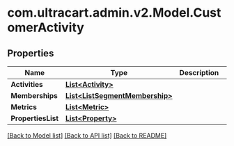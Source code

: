# com.ultracart.admin.v2.Model.CustomerActivity
## Properties

Name | Type | Description | Notes
------------ | ------------- | ------------- | -------------
**Activities** | [**List&lt;Activity&gt;**](Activity.md) |  | [optional] 
**Memberships** | [**List&lt;ListSegmentMembership&gt;**](ListSegmentMembership.md) |  | [optional] 
**Metrics** | [**List&lt;Metric&gt;**](Metric.md) |  | [optional] 
**PropertiesList** | [**List&lt;Property&gt;**](Property.md) |  | [optional] 


[[Back to Model list]](../README.md#documentation-for-models) [[Back to API list]](../README.md#documentation-for-api-endpoints) [[Back to README]](../README.md)

